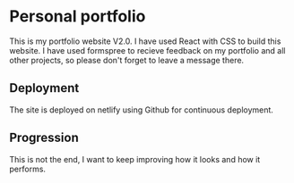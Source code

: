 # Personal portfolio

This is my portfolio website V2.0. I have used React with CSS to build this website.
I have used formspree to recieve feedback on my portfolio and all other projects, so please don't forget to leave a message there.

## Deployment

The site is deployed on netlify using Github for continuous deployment.

## Progression

This is not the end, I want to keep improving how it looks and how it performs.
